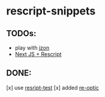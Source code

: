 # rescript-snippets

## TODOs:
* play with [jzon](https://github.com/nkrkv/jzon)
* [Next JS + Rescript](https://github.com/ryyppy/rescript-nextjs-template)

## DONE:
[x] use [resript-test](https://github.com/bloodyowl/rescript-test)
[x] added [re-optic](https://github.com/scoville/re-optic)
